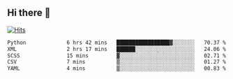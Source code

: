 ## Hi there 👋

<!--
**alihaqberdi/alihaqberdi** is a ✨ _special_ ✨ repository because its `README.md` (this file) appears on your GitHub profile.

Here are some ideas to get you started:

- 🔭 I’m currently working on ...
- 🌱 I’m currently learning ...
- 👯 I’m looking to collaborate on ...
- 🤔 I’m looking for help with ...
- 💬 Ask me about ...
- 📫 How to reach me: ...
- 😄 Pronouns: ...
- ⚡ Fun fact: ...
-->

[![Hits](https://hits.sh/github.com/alihaqberdi.svg)](https://hits.sh/github.com/alihaqberdi/)

<!--START_SECTION:waka-->

```txt
Python             6 hrs 42 mins   █████████████████▓░░░░░░░   70.37 %
XML                2 hrs 17 mins   ██████░░░░░░░░░░░░░░░░░░░   24.06 %
SCSS               15 mins         ▓░░░░░░░░░░░░░░░░░░░░░░░░   02.71 %
CSV                7 mins          ▒░░░░░░░░░░░░░░░░░░░░░░░░   01.27 %
YAML               4 mins          ▒░░░░░░░░░░░░░░░░░░░░░░░░   00.83 %
```

<!--END_SECTION:waka-->
